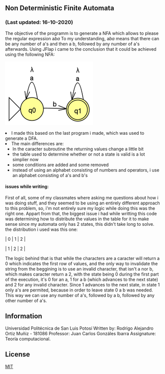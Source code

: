 ## Non Deterministic Finite Automata
### (Last updated: 16-10-2020)
The objective of the programm is to generate a NFA which allows to please the regular expression a*ba*
To my understanding, a*ba* means that there can be any number of a's and then a b, followed by any number of a's afterwards.
Using JFlap i came to the conclusion that it could be achieved using the following NFA:
<p>
<img src="image.PNG" alt="NFA for a*ba*">
 
  <li>I made this based on the last program i made, which was used to generate a DFA.</li>
  <li>The main differences are: 
	<ul> 	<li>In the caracter subroutine the returning values change a little bit</li>
		<li> the table used to determine whether or not a state is valid is a lot simplier now</li>
		<li> some conditions are added and some removed</li>
		<li> instead of using an alphabet consisting of numbers and operators, i use an alphabet consisting of a's and b's</li>
	</ul>
  </li>  
  

#### issues while writing:

First of all, some of my classmates where asking me questions about how i was doing stuff, and they seemed to be using an entirely different approach to this problem, so, i'm not entirely sure my logic while doing this was the right one.
Appart from that, the biggest issue i had while writting this code was determining how to distribute the values in the table for it to make sense 
since my automata only has 2 states, this didn't take long to solve.
the distribution i used was this one:

<p>| 0 | 1  | 2 |
<p>| 1 | 2  | 2 |


The logic behind that is that while the characters are a caracter will return a 0 which indicates the first row of values,
and the only way to invalidate the string from the beggining is to use an invalid character, that isn't a nor b, which makes caracter return a 2, with the state being 0 during the first part of the execution, it's 0 for an a, 1 for a b (which advances to the next state) and 2 for any invalid character.
Since 1 advances to the next state, in state 1 only a's are permited, because in order to leave state 0 a b was needed. This way we can use any number of a's, followed by a b, followed by any other number of a's.



## Information

Universidad Politécnica de San Luis Potosí
Written by: Rodrigo Alejandro Ortiz Muñiz - 181086
Professor: Juan Carlos Gonzáles Ibarra
Assignature: Teoría computacional.


## License
[MIT](https://choosealicense.com/licenses/mit/)
